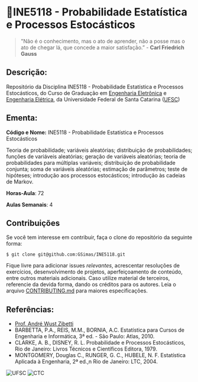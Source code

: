 # 🔔INE5118 - Probabilidade Estatística e Processos Estocásticos

> "Não é o conhecimento, mas o ato de aprender, não a posse mas o ato de chegar lá, que concede a maior satisfação.” - **Carl Friedrich Gauss**

## Descrição:

Repositório da Disciplina INE5118 - Probabilidade Estatística e Processos Estocásticos, do Curso de Graduação em [Engenharia Eletrônica](http://geltro.ufsc.br/) e [Engenharia Elétrica](http://cagr.sistemas.ufsc.br/relatorios/curriculoCurso?curso=202&curriculo=20051), da Universidade Federal de Santa Catarina ([UFSC](ufsc.br))

## Ementa:

**Código e Nome:** INE5118 - Probabilidade Estatística e Processos Estocásticos

Teoria de probabilidade; variáveis aleatórias; distribuição de probabilidades; funções de variáveis aleatórias; geração de variáveis aleatórias; teoria de
probabilidades para múltiplas variáveis; distribuição de probabilidade conjunta; soma de variáveis aleatórias; estimação de parâmetros; teste de hipóteses;
introdução aos processos estocásticos; introdução às cadeias de Markov.

**Horas-Aula**: 72

**Aulas Semanais**: 4

## **Contribuições**

Se você tem interesse em contribuir, faça o clone do repositório da seguinte forma:

```
$ git clone git@github.com:GSimas/INE5118.git
```

Fique livre para adicionar issues *relevantes*, acrescentar resoluções de exercícios, desenvolvimento de projetos, aperfeiçoamento de conteúdo, entre outros materiais adicionais. Caso utilize material de terceiros, referencie da devida forma, dando os créditos para os autores.
Leia o arquivo [CONTRIBUTING.md](https://github.com/GSimas/INE5118/blob/master/CONTRIBUTING.md) para maiores especificações.

## Referências:

- [Prof. André Wust Zibetti](http://www.inf.ufsc.br/~andre.zibetti/)
- BARBETTA, P.A., REIS, M.M., BORNIA, A.C. Estatística para Cursos de Engenharia e Informática, 3ª ed. - São Paulo: Atlas, 2010.
- CLARKE, A. B., DISNEY, R. L. Probabilidade e Processos Estocásticos, Rio de Janeiro: Livros Técnicos e Científicos Editora, 1979.
- MONTGOMERY, Douglas C., RUNGER, G. C., HUBELE, N. F. Estatística Aplicada à Engenharia, 2ª ed.,n Rio de Janeiro: LTC, 2004.

![UFSC](http://laship.ufsc.br/site/wp-content/themes/emc_completo/resource/img/filiacoes/brasao_UFSC_vertical_sigla.png) ![CTC](http://tisc.com.br/wp-content/uploads/ctcufsc.gif)
